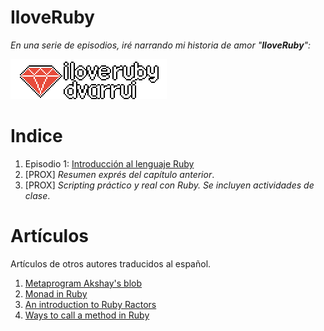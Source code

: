 
# IloveRuby

_En una serie de episodios, iré narrando mi historia de amor "**IloveRuby**":_

![](assets/images/logo.png)

# Indice

1. Episodio 1: [Introducción al lenguaje Ruby](episode/01.introduccion/README.md)
2. [PROX] _Resumen exprés del capítulo anterior_.
3. [PROX] _Scripting práctico y real con Ruby. Se incluyen actividades de clase_.

# Artículos

Artículos de otros autores traducidos al español.

1. [Metaprogram Akshay's blob](docs/articles/metaprog/metaprogram_akshay_blog.md)
2. [Monad in Ruby](docs/articles/monads/monads_in_ruby.md)
3. [An introduction to Ruby Ractors](docs/articles/ractors/an_introduction_to_ruby_ractors.md)
4. [Ways to call a method in Ruby](docs/articles/ways_to_call_a_method_in_ruby.md)
